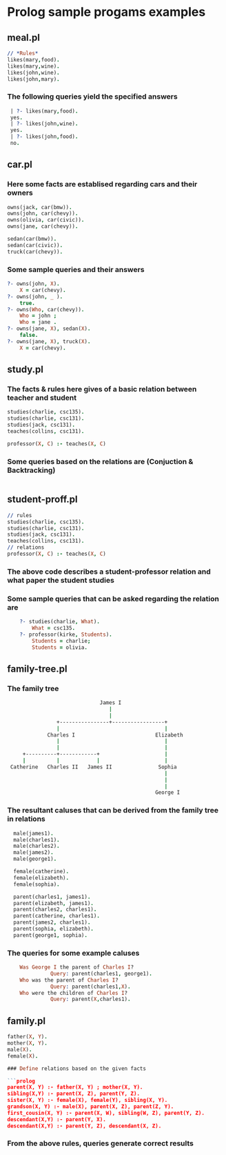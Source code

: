 # Prolog sample progams examples

## meal.pl

``` prolog
// *Rules*
likes(mary,food).
likes(mary,wine).
likes(john,wine).
likes(john,mary).
```

### The following queries yield the specified answers

```prolog
 | ?- likes(mary,food).
 yes.
 | ?- likes(john,wine).
 yes.
 | ?- likes(john,food).
 no.
```

## car.pl

### Here some facts are establised regarding cars and their owners

```prolog
owns(jack, car(bmw)). 
owns(john, car(chevy)).
owns(olivia, car(civic)).
owns(jane, car(chevy)). 

sedan(car(bmw)). 
sedan(car(civic)).
truck(car(chevy)).
```

### Some sample queries and their answers

```prolog
?- owns(john, X).
    X = car(chevy).
?- owns(john, _ ).
    true.
?- owns(Who, car(chevy)).
    Who = john ;
    Who = jane .
?- owns(jane, X), sedan(X). 
    false.
?- owns(jane, X), truck(X).
    X = car(chevy).
```

## study.pl

### The facts & rules here gives of a basic relation between teacher and student

```prolog
studies(charlie, csc135).
studies(charlie, csc131).
studies(jack, csc131).
teaches(collins, csc131).

professor(X, C) :- teaches(X, C)
```

### Some queries based on the relations are (Conjuction & Backtracking)

```prolog

```

## student-proff.pl

```prolog
// rules
studies(charlie, csc135).
studies(charlie, csc131).
studies(jack, csc131).
teaches(collins, csc131).
// relations
professor(X, C) :- teaches(X, C)
```

### The above code describes a student-professor relation and what paper the student studies

### Some sample queries that can be asked regarding the relation are

```prolog
    ?- studies(charlie, What).
        What = csc135.
    ?- professor(kirke, Students).
        Students = charlie;
        Students = olivia.
```

## family-tree.pl

### The family tree

```bash
                              James I
                                 |
                                 |
                +----------------+-----------------+
                |                                  |
             Charles I                          Elizabeth
                |                                  |
                |                                  |
     +----------+------------+                     |
     |          |            |                     |
 Catherine   Charles II   James II               Sophia
                                                   |
                                                   |
                                                   |
                                                George I
```

### The resultant caluses that can be derived from the family tree in relations

```prolog
  male(james1).
  male(charles1).
  male(charles2).
  male(james2).
  male(george1).

  female(catherine).
  female(elizabeth).
  female(sophia).

  parent(charles1, james1).
  parent(elizabeth, james1).
  parent(charles2, charles1).
  parent(catherine, charles1).
  parent(james2, charles1).
  parent(sophia, elizabeth).
  parent(george1, sophia).
```

### The queries for some example caluses

```prolog
    Was George I the parent of Charles I? 
              Query: parent(charles1, george1). 
    Who was the parent of Charles I?
              Query: parent(charles1,X). 
    Who were the children of Charles I?
              Query: parent(X,charles1). 
```

## family.pl

```prolog
father(X, Y).
mother(X, Y).
male(X).
female(X).

### Define relations based on the given facts

```prolog
parent(X, Y) :- father(X, Y) ; mother(X, Y).
sibling(X,Y) :- parent(X, Z), parent(Y, Z).
sister(X, Y) :- female(X), female(Y), sibling(X, Y).
grandson(X, Y) :- male(X), parent(X, Z), parent(Z, Y).
first_cousin(X, Y) :- parent(X, W), sibling(W, Z), parent(Y, Z).
descendant(X,Y) :- parent(Y, X).
descendant(X,Y) :- parent(Y, Z), descendant(X, Z).
```

### From the above rules, queries generate correct results

